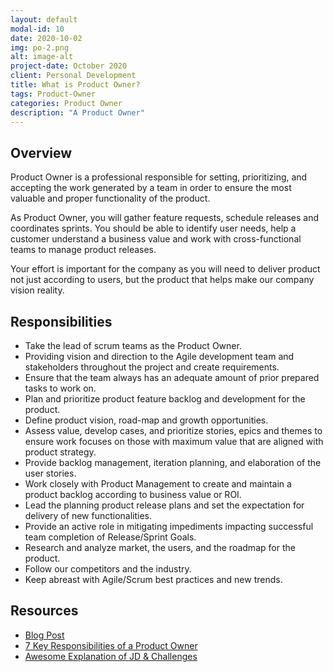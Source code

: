 ```yaml
---
layout: default
modal-id: 10
date: 2020-10-02
img: po-2.png
alt: image-alt
project-date: October 2020
client: Personal Development
title: What is Product Owner?
tags: Product-Owner
categories: Product Owner
description: "A Product Owner"
---
```


## Overview

Product Owner is a professional responsible for setting, prioritizing, and accepting the work generated by a team in order to ensure the most valuable and proper functionality of the product.

As Product Owner, you will gather feature requests, schedule releases and coordinates sprints. You should be able to identify user needs, help a customer understand a business value and work with cross-functional teams to manage product releases.

Your effort is important for the company as you will need to deliver product not just according to users, but the product that helps make our company vision reality.

## Responsibilities

- Take the lead of scrum teams as the Product Owner.
- Providing vision and direction to the Agile development team and stakeholders throughout the project and create requirements.
- Ensure that the team always has an adequate amount of prior prepared tasks to work on.
- Plan and prioritize product feature backlog and development for the product.
- Define product vision, road-map and growth opportunities.
- Assess value, develop cases, and prioritize stories, epics and themes to ensure work focuses on those with maximum value that are aligned with product strategy.
- Provide backlog management, iteration planning, and elaboration of the user stories.
- Work closely with Product Management to create and maintain a product backlog according to business value or ROI.
- Lead the planning product release plans and set the expectation for delivery of new   functionalities.
- Provide an active role in mitigating impediments impacting successful team completion of Release/Sprint Goals.
- Research and analyze market, the users, and the roadmap for the product.
- Follow our competitors and the industry.
- Keep abreast with Agile/Scrum best practices and new trends.

## Resources

- [Blog Post](https://www.scaledagileframework.com/product-owner/)
- [7 Key Responsibilities of a Product Owner](https://www.lucidchart.com/blog/product-owner-roles-and-responsibilitieshttps://www.lucidchart.com/blog/product-owner-roles-and-responsibilities)
- [Awesome Explanation of JD & Challenges](https://www.youtube.com/watch?v=502ILHjX9EE)